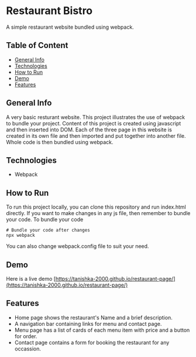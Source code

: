 # Restaurant Bistro
A simple restaurant website bundled using webpack.

## Table of Content
+ [General Info](#general-info)
+ [Technologies](#technologies)
+ [How to Run](#how-to-run)
+ [Demo](#demo)
+ [Features](#features)

## General Info
A very basic resturant website. This project illustrates the use of webpack to bundle your project. Content of
this project is created using javascript and then inserted into DOM. Each of the three page in this website is
created in its own file and then imported and put together into another file. Whole code is then bundled using
webpack.

## Technologies
+ Webpack

## How to Run
To run this project locally, you can clone this repository and run index.html directly.
If you want to make changes in any js file, then remember to bundle your code.
To bundle your code
```
# Bundle your code after changes
npx webpack

```
You can also change webpack.config file to suit your need.

## Demo
Here is a live demo [https://tanishka-2000.github.io/restaurant-page/](https://tanishka-2000.github.io/restaurant-page/)

## Features
+ Home page shows the restaurant's Name and a brief description.
+ A navigation bar containing links for menu and contact page.
+ Menu page has a list of cards of each menu item with price and a button for order.
+ Contact page contains a form for booking the restaurant for any occassion.
